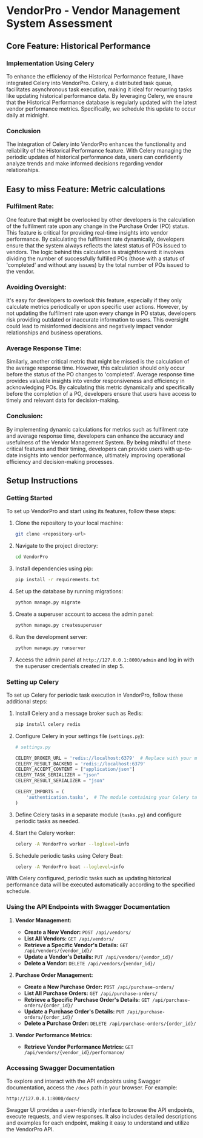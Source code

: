 # VendorPro - Vendor Management System Assessment

## Core Feature: Historical Performance

### Implementation Using Celery
To enhance the efficiency of the Historical Performance feature, I have integrated Celery into VendorPro. Celery, a distributed task queue, facilitates asynchronous task execution, making it ideal for recurring tasks like updating historical performance data. By leveraging Celery, we ensure that the Historical Performance database is regularly updated with the latest vendor performance metrics. Specifically, we schedule this update to occur daily at midnight. 

### Conclusion
The integration of Celery into VendorPro enhances the functionality and reliability of the Historical Performance feature. With Celery managing the periodic updates of historical performance data, users can confidently analyze trends and make informed decisions regarding vendor relationships.



## Easy to miss Feature: Metric calculations

### Fulfilment Rate:
One feature that might be overlooked by other developers is the calculation of the fulfilment rate upon any change in the Purchase Order (PO) status. This feature is critical for providing real-time insights into vendor performance. By calculating the fulfilment rate dynamically, developers ensure that the system always reflects the latest status of POs issued to vendors. The logic behind this calculation is straightforward: it involves dividing the number of successfully fulfilled POs (those with a status of 'completed' and without any issues) by the total number of POs issued to the vendor.

### Avoiding Oversight:
It's easy for developers to overlook this feature, especially if they only calculate metrics periodically or upon specific user actions. However, by not updating the fulfilment rate upon every change in PO status, developers risk providing outdated or inaccurate information to users. This oversight could lead to misinformed decisions and negatively impact vendor relationships and business operations.

### Average Response Time:
Similarly, another critical metric that might be missed is the calculation of the average response time. However, this calculation should only occur before the status of the PO changes to 'completed'. Average response time provides valuable insights into vendor responsiveness and efficiency in acknowledging POs. By calculating this metric dynamically and specifically before the completion of a PO, developers ensure that users have access to timely and relevant data for decision-making.

### Conclusion:
By implementing dynamic calculations for metrics such as fulfilment rate and average response time, developers can enhance the accuracy and usefulness of the Vendor Management System. By being mindful of these critical features and their timing, developers can provide users with up-to-date insights into vendor performance, ultimately improving operational efficiency and decision-making processes.







## Setup Instructions

### Getting Started

To set up VendorPro and start using its features, follow these steps:

1. Clone the repository to your local machine:

   ```bash
   git clone <repository-url>
   ```

2. Navigate to the project directory:

   ```bash
   cd VendorPro
   ```

3. Install dependencies using pip:

   ```bash
   pip install -r requirements.txt
   ```

4. Set up the database by running migrations:

   ```bash
   python manage.py migrate
   ```

5. Create a superuser account to access the admin panel:

   ```bash
   python manage.py createsuperuser
   ```

6. Run the development server:

   ```bash
   python manage.py runserver
   ```

7. Access the admin panel at `http://127.0.0.1:8000/admin` and log in with the superuser credentials created in step 5.

### Setting up Celery

To set up Celery for periodic task execution in VendorPro, follow these additional steps:

1. Install Celery and a message broker such as Redis:

   ```bash
   pip install celery redis
   ```

2. Configure Celery in your settings file (`settings.py`):

   ```python
   # settings.py
   
   CELERY_BROKER_URL = 'redis://localhost:6379'  # Replace with your message broker URL
   CELERY_RESULT_BACKEND = 'redis://localhost:6379'
   CELERY_ACCEPT_CONTENT = ["application/json"]
   CELERY_TASK_SERIALIZER = "json"
   CELERY_RESULT_SERIALIZER = "json"
   
   CELERY_IMPORTS = (
       'authentication.tasks',  # The module containing your Celery tasks
   )
   ```

3. Define Celery tasks in a separate module (`tasks.py`) and configure periodic tasks as needed.

4. Start the Celery worker:

   ```bash
   celery -A VendorPro worker --loglevel=info
   ```

5. Schedule periodic tasks using Celery Beat:

   ```bash
   celery -A VendorPro beat --loglevel=info
   ```

With Celery configured, periodic tasks such as updating historical performance data will be executed automatically according to the specified schedule.



### Using the API Endpoints with Swagger Documentation

1. **Vendor Management:**

   - **Create a New Vendor:** `POST /api/vendors/`
   - **List All Vendors:** `GET /api/vendors/`
   - **Retrieve a Specific Vendor's Details:** `GET /api/vendors/{vendor_id}/`
   - **Update a Vendor's Details:** `PUT /api/vendors/{vendor_id}/`
   - **Delete a Vendor:** `DELETE /api/vendors/{vendor_id}/`

2. **Purchase Order Management:**

   - **Create a New Purchase Order:** `POST /api/purchase-orders/`
   - **List All Purchase Orders:** `GET /api/purchase-orders/`
   - **Retrieve a Specific Purchase Order's Details:** `GET /api/purchase-orders/{order_id}/`
   - **Update a Purchase Order's Details:** `PUT /api/purchase-orders/{order_id}/`
   - **Delete a Purchase Order:** `DELETE /api/purchase-orders/{order_id}/`

3. **Vendor Performance Metrics:**

   - **Retrieve Vendor Performance Metrics:** `GET /api/vendors/{vendor_id}/performance/`

### Accessing Swagger Documentation

To explore and interact with the API endpoints using Swagger documentation, access the `/docs` path in your browser. For example:

```
http://127.0.0.1:8000/docs/
```

Swagger UI provides a user-friendly interface to browse the API endpoints, execute requests, and view responses. It also includes detailed descriptions and examples for each endpoint, making it easy to understand and utilize the VendorPro API.